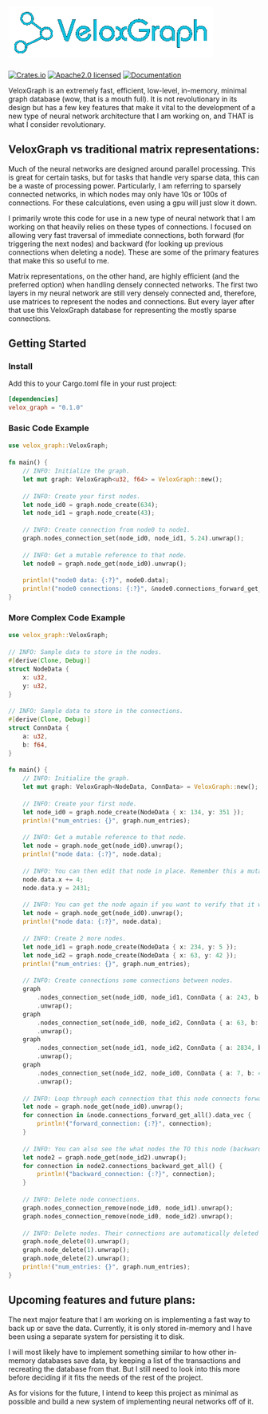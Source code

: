 # ![](assets/velox_graph_logo.png)

[![Crates.io](https://img.shields.io/crates/v/velox_graph.svg)](https://crates.io/crates/velox_graph)
[![Apache2.0 licensed](https://img.shields.io/badge/license-Apache2.0-blue.svg)](https://github.com/taylerallen6/velox_graph/blob/main/LICENSE)
[![Documentation](https://docs.rs/velox_graph/badge.svg)](https://docs.rs/velox_graph)

VeloxGraph is an extremely fast, efficient, low-level, in-memory, minimal graph database (wow, that is a mouth full). It is not revolutionary in its design but has a few key features that make it vital to the development of a new type of neural network architecture that I am working on, and THAT is what I consider revolutionary.

## VeloxGraph vs traditional matrix representations:

Much of the neural networks are designed around parallel processing. This is great for certain tasks, but for tasks that handle very sparse data, this can be a waste of processing power. Particularly, I am referring to sparsely connected networks, in which nodes may only have 10s or 100s of connections. For these calculations, even using a gpu will just slow it down. 

I primarily wrote this code for use in a new type of neural network that I am working on that heavily relies on these types of connections. I focused on allowing very fast traversal of immediate connections, both forward (for triggering the next nodes) and backward (for looking up previous connections when deleting a node). These are some of the primary features that make this so useful to me.

Matrix representations, on the other hand, are highly efficient (and the preferred option) when handling densely connected networks. The first two layers in my neural network are still very densely connected and, therefore, use matrices to represent the nodes and connections. But every layer after that use this VeloxGraph database for representing the mostly sparse connections.

## Getting Started

### Install

Add this to your Cargo.toml file in your rust project:
```toml
[dependencies]
velox_graph = "0.1.0"
```

### Basic Code Example
```rust
use velox_graph::VeloxGraph;

fn main() {
    // INFO: Initialize the graph.
    let mut graph: VeloxGraph<u32, f64> = VeloxGraph::new();

    // INFO: Create your first nodes.
    let node_id0 = graph.node_create(634);
    let node_id1 = graph.node_create(43);

    // INFO: Create connection from node0 to node1.
    graph.nodes_connection_set(node_id0, node_id1, 5.24).unwrap();

    // INFO: Get a mutable reference to that node.
    let node0 = graph.node_get(node_id0).unwrap();

    println!("node0 data: {:?}", node0.data);
    println!("node0 connections: {:?}", &node0.connections_forward_get_all().data_vec);
}
```

### More Complex Code Example
```rust
use velox_graph::VeloxGraph;

// INFO: Sample data to store in the nodes.
#[derive(Clone, Debug)]
struct NodeData {
    x: u32,
    y: u32,
}

// INFO: Sample data to store in the connections.
#[derive(Clone, Debug)]
struct ConnData {
    a: u32,
    b: f64,
}

fn main() {
    // INFO: Initialize the graph.
    let mut graph: VeloxGraph<NodeData, ConnData> = VeloxGraph::new();

    // INFO: Create your first node.
    let node_id0 = graph.node_create(NodeData { x: 134, y: 351 });
    println!("num_entries: {}", graph.num_entries);

    // INFO: Get a mutable reference to that node.
    let node = graph.node_get(node_id0).unwrap();
    println!("node data: {:?}", node.data);

    // INFO: You can then edit that node in place. Remember this a mutable reference, no need to save.
    node.data.x += 4;
    node.data.y = 2431;

    // INFO: You can get the node again if you want to verify that it was edited.
    let node = graph.node_get(node_id0).unwrap();
    println!("node data: {:?}", node.data);

    // INFO: Create 2 more nodes.
    let node_id1 = graph.node_create(NodeData { x: 234, y: 5 });
    let node_id2 = graph.node_create(NodeData { x: 63, y: 42 });
    println!("num_entries: {}", graph.num_entries);

    // INFO: Create connections some connections between nodes.
    graph
        .nodes_connection_set(node_id0, node_id1, ConnData { a: 243, b: 54.5 })
        .unwrap();
    graph
        .nodes_connection_set(node_id0, node_id2, ConnData { a: 63, b: 9.413 })
        .unwrap();
    graph
        .nodes_connection_set(node_id1, node_id2, ConnData { a: 2834, b: 5.24 })
        .unwrap();
    graph
        .nodes_connection_set(node_id2, node_id0, ConnData { a: 7, b: 463.62 })
        .unwrap();

    // INFO: Loop through each connection that this node connects forward to (forward connections). You can NOT edit the connections.
    let node = graph.node_get(node_id0).unwrap();
    for connection in &node.connections_forward_get_all().data_vec {
        println!("forward_connection: {:?}", connection);
    }

    // INFO: You can also see the what nodes the TO this node (backward connections). You can NOT edit the connections.
    let node2 = graph.node_get(node_id2).unwrap();
    for connection in node2.connections_backward_get_all() {
        println!("backward_connection: {:?}", connection);
    }

    // INFO: Delete node connections.
    graph.nodes_connection_remove(node_id0, node_id1).unwrap();
    graph.nodes_connection_remove(node_id0, node_id2).unwrap();

    // INFO: Delete nodes. Their connections are automatically deleted as well.
    graph.node_delete(0).unwrap();
    graph.node_delete(1).unwrap();
    graph.node_delete(2).unwrap();
    println!("num_entries: {}", graph.num_entries);
}
```

## Upcoming features and future plans:

The next major feature that I am working on is implementing a fast way to back up or save the data. Currently, it is only stored in-memory and I have been using a separate system for persisting it to disk.

I will most likely have to implement something similar to how other in-memory databases save data, by keeping a list of the transactions and recreating the database from that. But I still need to look into this more before deciding if it fits the needs of the rest of the project.

As for visions for the future, I intend to keep this project as minimal as possible and build a new system of implementing neural networks off of it.

